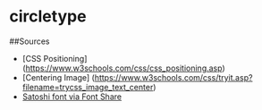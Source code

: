 # circletype
 
##Sources
* [CSS Positioning] (https://www.w3schools.com/css/css_positioning.asp)
* [Centering Image] (https://www.w3schools.com/css/tryit.asp?filename=trycss_image_text_center)
* [Satoshi font via Font Share](https://www.fontshare.com/fonts/satoshi)